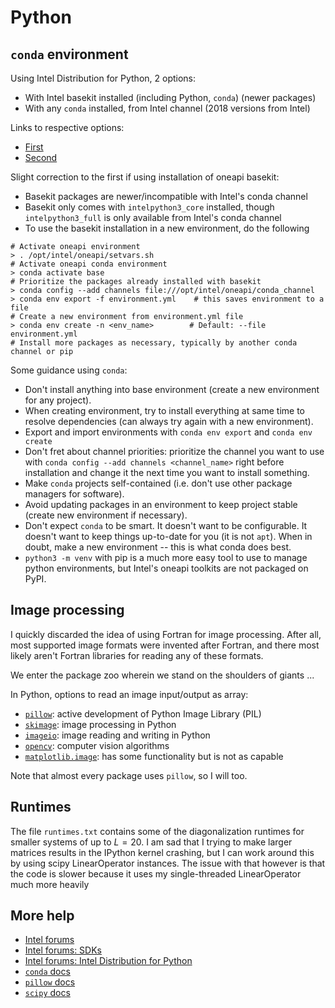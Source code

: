 # Python

## `conda` environment

Using Intel Distribution for Python, 2 options:
- With Intel basekit installed (including Python, `conda`) (newer packages)
- With any `conda` installed, from Intel channel (2018 versions from Intel)

Links to respective options:
- [First](https://community.Intel.com/t5/Intel-Distribution-for-Python/How-to-install-use-the-Intel-distribution-of-Python-from-my/td-p/1138999)
- [Second](https://software.Intel.com/content/www/us/en/develop/articles/Intel-distribution-for-python-development-environment-setting-for-jupyter-notebook-and.html)

Slight correction to the first if using installation of oneapi basekit:
- Basekit packages are newer/incompatible with Intel's conda channel
- Basekit only comes with `intelpython3_core` installed, though 
`intelpython3_full` is only available from Intel's conda channel
- To use the basekit installation in a new environment, do the following

```
# Activate oneapi environment
> . /opt/intel/oneapi/setvars.sh
# Activate oneapi conda environment
> conda activate base
# Prioritize the packages already installed with basekit
> conda config --add channels file:///opt/intel/oneapi/conda_channel
> conda env export -f environment.yml    # this saves environment to a file
# Create a new environment from environment.yml file
> conda env create -n <env_name>        # Default: --file environment.yml
# Install more packages as necessary, typically by another conda channel or pip
```

Some guidance using `conda`:
- Don't install anything into base environment
(create a new environment for any project).
- When creating environment, try to install everything at same time to resolve
dependencies (can always try again with a new environment).
- Export and import environments with `conda env export` and `conda env create`
- Don't fret about channel priorities: prioritize the channel you want to
use with `conda config --add channels <channel_name>` right before installation
and change it the next time you want to install something.
- Make `conda` projects self-contained
(i.e. don't use other package managers for software).
- Avoid updating packages in an environment to keep project stable
(create new environment if necessary).
- Don't expect `conda` to be smart.
It doesn't want to be configurable.
It doesn't want to keep things up-to-date for you (it is not `apt`).
When in doubt, make a new environment -- this is what conda does best.
- `python3 -m venv` with pip is a much more easy tool to use to manage python
environments, but Intel's oneapi toolkits are not packaged on PyPI.


## Image processing

I quickly discarded the idea of using Fortran for image processing.
After all, most supported image formats were invented after Fortran,
and there most likely aren't Fortran libraries for reading any of these
formats.

We enter the package zoo wherein we stand on the shoulders of giants ...

In Python, options to read an image input/output as array:
- [`pillow`](https://python-pillow.org/): 
active development of Python Image Library (PIL)
- [`skimage`](https://scikit-image.org/):
image processing in Python
- [`imageio`](https://imageio.github.io/):
image reading and writing in Python
- [`opencv`](https://docs.opencv.org/master/): 
computer vision algorithms
- [`matplotlib.image`](https://matplotlib.org/stable/api/image_api.html#module-matplotlib.image): 
has some functionality but is not as capable

Note that almost every package uses `pillow`, so I will too.

## Runtimes

The file `runtimes.txt` contains some of the diagonalization runtimes for 
smaller systems of up to $L=20$.
I am sad that I trying to make larger matrices results in the IPython kernel
crashing, but I can work around this by using scipy LinearOperator instances.
The issue with that however is that the code is slower because it uses my 
single-threaded LinearOperator much more heavily


## More help

- [Intel forums](https://community.intel.com/)
- [Intel forums: SDKs](https://community.intel.com/t5/Software-Development-SDKs-and/ct-p/software-dev-sdk-libraries)
- [Intel forums: Intel Distribution for Python](https://community.intel.com/t5/Intel-Distribution-for-Python/bd-p/distribution-python)
- [`conda` docs](https://conda.io/projects/conda/en/latest/index.html)
- [`pillow` docs](https://pillow.readthedocs.io/en/latest/index.html)
- [`scipy` docs](https://www.scipy.org/docs.html)
